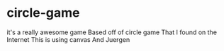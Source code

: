 # circle-game
it's a really awesome game
Based off of circle game
That I found on the Internet
This is using canvas
And Juergen
